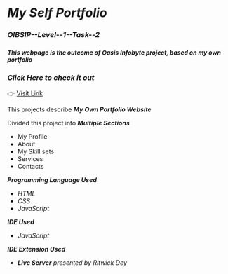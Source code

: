 # *My Self Portfolio*

### *OIBSIP--Level--1--Task--2*
### <sub>*This webpage is the outcome of Oasis Infobyte project, based on my own portfolio*</sub>

### *Click Here to check it out*
👉  [Visit Link](https://sarkartanmoy04.github.io/OIBSIP--Level--1--Task--2/)

This projects describe ***My Own Portfolio Website***

Divided this project into ***Multiple Sections***

+ My Profile
+ About
+ My Skill sets
+ Services
+ Contacts


 ***Programming Language Used***
 + *HTML*
 + *CSS*
 + *JavaScript*


***IDE Used***
- *JavaScript*


***IDE Extension Used***
+ ***Live Server** presented by Ritwick Dey*


